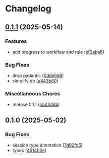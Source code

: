 # Changelog

## [0.1.1](https://github.com/cademirch/snakemake-logger-plugin-sqlite/compare/v0.1.0...v0.1.1) (2025-05-14)


### Features

* add progress to workflow and rule ([ef2aba6](https://github.com/cademirch/snakemake-logger-plugin-sqlite/commit/ef2aba6e2a1874d66acef36052faed2fb7d32692))


### Bug Fixes

* drop pydantic ([0dde9d8](https://github.com/cademirch/snakemake-logger-plugin-sqlite/commit/0dde9d8fc4a0954023458fcbb73d8854cc745a34))
* simplify db ([a443b60](https://github.com/cademirch/snakemake-logger-plugin-sqlite/commit/a443b60c86b3497c06ec7bea4eca3ba03fb7e78c))


### Miscellaneous Chores

* release 0.1.1 ([bb43ddb](https://github.com/cademirch/snakemake-logger-plugin-sqlite/commit/bb43ddb099122d0c28a17c20a8085419fe603fa6))

## 0.1.0 (2025-05-02)


### Bug Fixes

* session type annotation ([7d92fc5](https://github.com/cademirch/snakemake-logger-plugin-sqlite/commit/7d92fc5aa64484237ef01f9bbd782fc6a6044c40))
* types ([4614b3e](https://github.com/cademirch/snakemake-logger-plugin-sqlite/commit/4614b3e83df5cc5d77de676c988eaf39cd8ca909))

